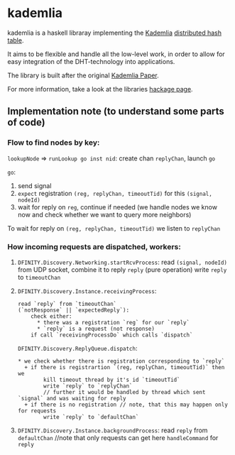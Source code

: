 # kademlia

kademlia is a haskell libraray implementing the [Kademlia][wiki_kademlia]
[distributed hash table][wiki_dht].

It aims to be flexible and handle all the low-level work, in order to allow
for easy integration of the DHT-technology into applications.

The library is built after the original [Kademlia Paper][paper_kademlia].

For more information, take a look at the libraries [hackage page][hackage].

[wiki_kademlia]: https://en.wikipedia.org/wiki/Kademlia

[wiki_dht]: https://en.wikipedia.org/wiki/Distributed_hash_table

[paper_kademlia]: http://pdos.csail.mit.edu/~petar/papers/maymounkov-kademlia-lncs.pdf

[hackage]: https://hackage.haskell.org/package/kademlia

## Implementation note (to understand some parts of code)

### Flow to find nodes by key:

`lookupNode` => `runLookup go inst nid`: create chan `replyChan`, launch `go`

`go`:

1.  send signal
2.  `expect` registration `(reg, replyChan, timeoutTid)` for this `(signal, nodeId)`
3.  wait for reply on `reg`, continue if needed
    (we handle nodes we know now and check whether we want to query more neighbors)

To wait for reply on `(reg, replyChan, timeoutTid)` we listen to `replyChan`

### How incoming requests are dispatched, workers:

1.  `DFINITY.Discovery.Networking.startRcvProcess`:
        read `(signal, nodeId)` from UDP socket, combine it to reply `reply` (pure operation)
        write `reply` to `timeoutChan`
2.  `DFINITY.Discovery.Instance.receivingProcess`:

        read `reply` from `timeoutChan`
        (`notResponse` || `expectedReply`):
            check either:
              * there was a registration `reg` for our `reply`
              * `reply` is a request (not response)
            if call `receivingProcessDo` which calls `dispatch`

    `DFINITY.Discovery.ReplyQueue.dispatch`:

        * we check whether there is registration corresponding to `reply`
          + if there is registrartion `(reg, replyChan, timeoutTid)` then we
                kill timeout thread by it's id `timeoutTid`
                write `reply` to `replyChan`
                // further it would be handled by thread which sent `signal` and was waiting for reply
          + if there is no registration // note, that this may happen only for requests
                write `reply` to `defaultChan`

3.  `DFINITY.Discovery.Instance.backgroundProcess`:
        read `reply` from `defaultChan` //note that only requests can get here
        `handleCommand` for `reply`
